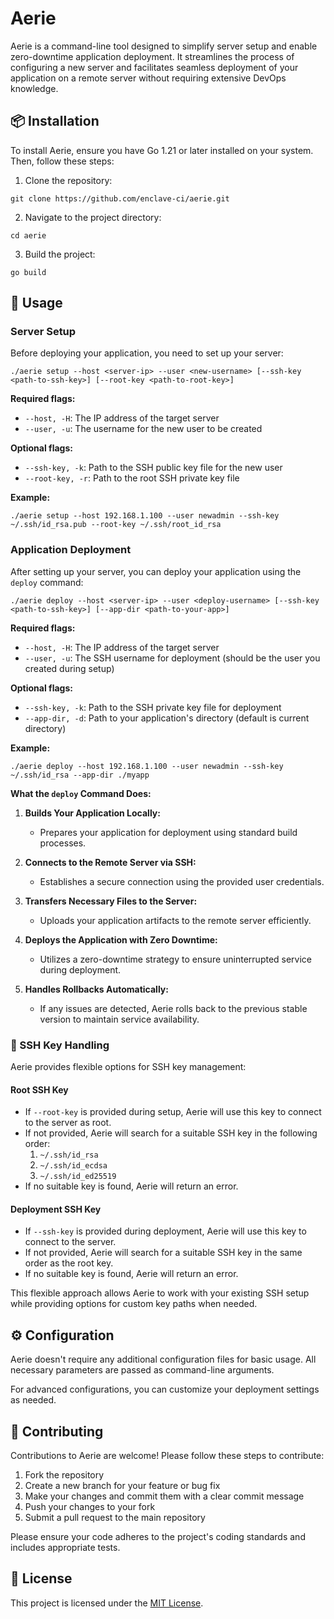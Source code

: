 # Aerie

Aerie is a command-line tool designed to simplify server setup and enable zero-downtime application deployment. It streamlines the process of configuring a new server and facilitates seamless deployment of your application on a remote server without requiring extensive DevOps knowledge.

## 📦 Installation

To install Aerie, ensure you have Go 1.21 or later installed on your system. Then, follow these steps:

1. Clone the repository:

```shell
git clone https://github.com/enclave-ci/aerie.git
```

2. Navigate to the project directory:

```shell
cd aerie
```

3. Build the project:

```shell
go build
```

## 🚀 Usage

### Server Setup

Before deploying your application, you need to set up your server:

```shell
./aerie setup --host <server-ip> --user <new-username> [--ssh-key <path-to-ssh-key>] [--root-key <path-to-root-key>]
```

**Required flags:**

- `--host, -H`: The IP address of the target server
- `--user, -u`: The username for the new user to be created

**Optional flags:**

- `--ssh-key, -k`: Path to the SSH public key file for the new user
- `--root-key, -r`: Path to the root SSH private key file

**Example:**

```shell
./aerie setup --host 192.168.1.100 --user newadmin --ssh-key ~/.ssh/id_rsa.pub --root-key ~/.ssh/root_id_rsa
```

### Application Deployment

After setting up your server, you can deploy your application using the `deploy` command:

```shell
./aerie deploy --host <server-ip> --user <deploy-username> [--ssh-key <path-to-ssh-key>] [--app-dir <path-to-your-app>]
```

**Required flags:**

- `--host, -H`: The IP address of the target server
- `--user, -u`: The SSH username for deployment (should be the user you created during setup)

**Optional flags:**

- `--ssh-key, -k`: Path to the SSH private key file for deployment
- `--app-dir, -d`: Path to your application's directory (default is current directory)

**Example:**

```shell
./aerie deploy --host 192.168.1.100 --user newadmin --ssh-key ~/.ssh/id_rsa --app-dir ./myapp
```

**What the `deploy` Command Does:**

1. **Builds Your Application Locally:**

   - Prepares your application for deployment using standard build processes.

2. **Connects to the Remote Server via SSH:**

   - Establishes a secure connection using the provided user credentials.

3. **Transfers Necessary Files to the Server:**

   - Uploads your application artifacts to the remote server efficiently.

4. **Deploys the Application with Zero Downtime:**

   - Utilizes a zero-downtime strategy to ensure uninterrupted service during deployment.

5. **Handles Rollbacks Automatically:**

   - If any issues are detected, Aerie rolls back to the previous stable version to maintain service availability.

### 🔑 SSH Key Handling

Aerie provides flexible options for SSH key management:

#### Root SSH Key

- If `--root-key` is provided during setup, Aerie will use this key to connect to the server as root.
- If not provided, Aerie will search for a suitable SSH key in the following order:
  1. `~/.ssh/id_rsa`
  2. `~/.ssh/id_ecdsa`
  3. `~/.ssh/id_ed25519`
- If no suitable key is found, Aerie will return an error.

#### Deployment SSH Key

- If `--ssh-key` is provided during deployment, Aerie will use this key to connect to the server.
- If not provided, Aerie will search for a suitable SSH key in the same order as the root key.
- If no suitable key is found, Aerie will return an error.

This flexible approach allows Aerie to work with your existing SSH setup while providing options for custom key paths when needed.

## ⚙️ Configuration

Aerie doesn't require any additional configuration files for basic usage. All necessary parameters are passed as command-line arguments.

For advanced configurations, you can customize your deployment settings as needed.

## 🤝 Contributing

Contributions to Aerie are welcome! Please follow these steps to contribute:

1. Fork the repository
2. Create a new branch for your feature or bug fix
3. Make your changes and commit them with a clear commit message
4. Push your changes to your fork
5. Submit a pull request to the main repository

Please ensure your code adheres to the project's coding standards and includes appropriate tests.

## 📄 License

This project is licensed under the [MIT License](LICENSE).

